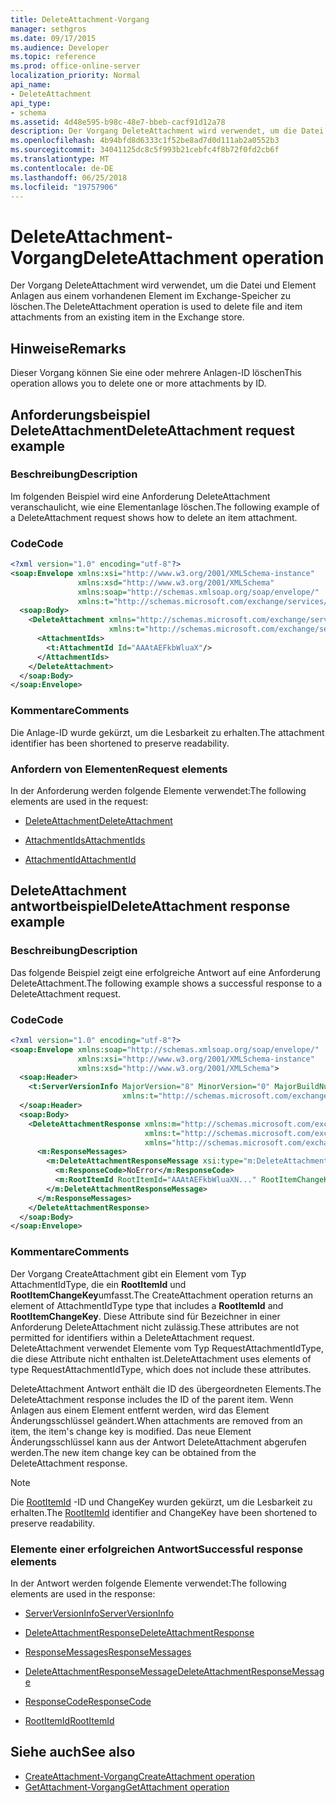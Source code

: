 ```yaml
---
title: DeleteAttachment-Vorgang
manager: sethgros
ms.date: 09/17/2015
ms.audience: Developer
ms.topic: reference
ms.prod: office-online-server
localization_priority: Normal
api_name:
- DeleteAttachment
api_type:
- schema
ms.assetid: 4d48e595-b98c-48e7-bbeb-cacf91d12a78
description: Der Vorgang DeleteAttachment wird verwendet, um die Datei und Element Anlagen aus einem vorhandenen Element im Exchange-Speicher zu löschen.
ms.openlocfilehash: 4b94bfd8d6333c1f52be8ad7d0d111ab2a0552b3
ms.sourcegitcommit: 34041125dc8c5f993b21cebfc4f8b72f0fd2cb6f
ms.translationtype: MT
ms.contentlocale: de-DE
ms.lasthandoff: 06/25/2018
ms.locfileid: "19757906"
---
```

# <a name="deleteattachment-operation"></a><span data-ttu-id="8cc69-103">DeleteAttachment-Vorgang</span><span class="sxs-lookup"><span data-stu-id="8cc69-103">DeleteAttachment operation</span></span>

<span data-ttu-id="8cc69-104">Der Vorgang DeleteAttachment wird verwendet, um die Datei und Element Anlagen aus einem vorhandenen Element im Exchange-Speicher zu löschen.</span><span class="sxs-lookup"><span data-stu-id="8cc69-104">The DeleteAttachment operation is used to delete file and item attachments from an existing item in the Exchange store.</span></span>
  
## <a name="remarks"></a><span data-ttu-id="8cc69-105">Hinweise</span><span class="sxs-lookup"><span data-stu-id="8cc69-105">Remarks</span></span>

<span data-ttu-id="8cc69-106">Dieser Vorgang können Sie eine oder mehrere Anlagen-ID löschen</span><span class="sxs-lookup"><span data-stu-id="8cc69-106">This operation allows you to delete one or more attachments by ID.</span></span>
  
## <a name="deleteattachment-request-example"></a><span data-ttu-id="8cc69-107">Anforderungsbeispiel DeleteAttachment</span><span class="sxs-lookup"><span data-stu-id="8cc69-107">DeleteAttachment request example</span></span>

### <a name="description"></a><span data-ttu-id="8cc69-108">Beschreibung</span><span class="sxs-lookup"><span data-stu-id="8cc69-108">Description</span></span>

<span data-ttu-id="8cc69-109">Im folgenden Beispiel wird eine Anforderung DeleteAttachment veranschaulicht, wie eine Elementanlage löschen.</span><span class="sxs-lookup"><span data-stu-id="8cc69-109">The following example of a DeleteAttachment request shows how to delete an item attachment.</span></span>
  
### <a name="code"></a><span data-ttu-id="8cc69-110">Code</span><span class="sxs-lookup"><span data-stu-id="8cc69-110">Code</span></span>

```XML
<?xml version="1.0" encoding="utf-8"?>
<soap:Envelope xmlns:xsi="http://www.w3.org/2001/XMLSchema-instance"
               xmlns:xsd="http://www.w3.org/2001/XMLSchema"
               xmlns:soap="http://schemas.xmlsoap.org/soap/envelope/"
               xmlns:t="http://schemas.microsoft.com/exchange/services/2006/types">
  <soap:Body>
    <DeleteAttachment xmlns="http://schemas.microsoft.com/exchange/services/2006/messages"
                      xmlns:t="http://schemas.microsoft.com/exchange/services/2006/types">
      <AttachmentIds>
        <t:AttachmentId Id="AAAtAEFkbWluaX"/>
      </AttachmentIds>
    </DeleteAttachment>
  </soap:Body>
</soap:Envelope>
```

### <a name="comments"></a><span data-ttu-id="8cc69-111">Kommentare</span><span class="sxs-lookup"><span data-stu-id="8cc69-111">Comments</span></span>

<span data-ttu-id="8cc69-112">Die Anlage-ID wurde gekürzt, um die Lesbarkeit zu erhalten.</span><span class="sxs-lookup"><span data-stu-id="8cc69-112">The attachment identifier has been shortened to preserve readability.</span></span>
  
### <a name="request-elements"></a><span data-ttu-id="8cc69-113">Anfordern von Elementen</span><span class="sxs-lookup"><span data-stu-id="8cc69-113">Request elements</span></span>

<span data-ttu-id="8cc69-114">In der Anforderung werden folgende Elemente verwendet:</span><span class="sxs-lookup"><span data-stu-id="8cc69-114">The following elements are used in the request:</span></span>
  
- [<span data-ttu-id="8cc69-115">DeleteAttachment</span><span class="sxs-lookup"><span data-stu-id="8cc69-115">DeleteAttachment</span></span>](deleteattachment.md)
    
- [<span data-ttu-id="8cc69-116">AttachmentIds</span><span class="sxs-lookup"><span data-stu-id="8cc69-116">AttachmentIds</span></span>](attachmentids.md)
    
- [<span data-ttu-id="8cc69-117">AttachmentId</span><span class="sxs-lookup"><span data-stu-id="8cc69-117">AttachmentId</span></span>](attachmentid.md)
    
## <a name="deleteattachment-response-example"></a><span data-ttu-id="8cc69-118">DeleteAttachment antwortbeispiel</span><span class="sxs-lookup"><span data-stu-id="8cc69-118">DeleteAttachment response example</span></span>

### <a name="description"></a><span data-ttu-id="8cc69-119">Beschreibung</span><span class="sxs-lookup"><span data-stu-id="8cc69-119">Description</span></span>

<span data-ttu-id="8cc69-120">Das folgende Beispiel zeigt eine erfolgreiche Antwort auf eine Anforderung DeleteAttachment.</span><span class="sxs-lookup"><span data-stu-id="8cc69-120">The following example shows a successful response to a DeleteAttachment request.</span></span>
  
### <a name="code"></a><span data-ttu-id="8cc69-121">Code</span><span class="sxs-lookup"><span data-stu-id="8cc69-121">Code</span></span>

```XML
<?xml version="1.0" encoding="utf-8"?>
<soap:Envelope xmlns:soap="http://schemas.xmlsoap.org/soap/envelope/" 
               xmlns:xsi="http://www.w3.org/2001/XMLSchema-instance" 
               xmlns:xsd="http://www.w3.org/2001/XMLSchema">
  <soap:Header>
    <t:ServerVersionInfo MajorVersion="8" MinorVersion="0" MajorBuildNumber="662" MinorBuildNumber="0" 
                         xmlns:t="http://schemas.microsoft.com/exchange/services/2006/types"/>
  </soap:Header>
  <soap:Body>
    <DeleteAttachmentResponse xmlns:m="http://schemas.microsoft.com/exchange/services/2006/messages" 
                              xmlns:t="http://schemas.microsoft.com/exchange/services/2006/types" 
                              xmlns="http://schemas.microsoft.com/exchange/services/2006/messages">
      <m:ResponseMessages>
        <m:DeleteAttachmentResponseMessage xsi:type="m:DeleteAttachmentResponseMessageType" ResponseClass="Success">
          <m:ResponseCode>NoError</m:ResponseCode>
          <m:RootItemId RootItemId="AAAtAEFkbWluaXN..." RootItemChangeKey="CQAAABYAA..."/>
        </m:DeleteAttachmentResponseMessage>
      </m:ResponseMessages>
    </DeleteAttachmentResponse>
  </soap:Body>
</soap:Envelope>
```

### <a name="comments"></a><span data-ttu-id="8cc69-122">Kommentare</span><span class="sxs-lookup"><span data-stu-id="8cc69-122">Comments</span></span>

<span data-ttu-id="8cc69-123">Der Vorgang CreateAttachment gibt ein Element vom Typ AttachmentIdType, die ein **RootItemId** und **RootItemChangeKey**umfasst.</span><span class="sxs-lookup"><span data-stu-id="8cc69-123">The CreateAttachment operation returns an element of AttachmentIdType type that includes a **RootItemId** and **RootItemChangeKey**.</span></span> <span data-ttu-id="8cc69-124">Diese Attribute sind für Bezeichner in einer Anforderung DeleteAttachment nicht zulässig.</span><span class="sxs-lookup"><span data-stu-id="8cc69-124">These attributes are not permitted for identifiers within a DeleteAttachment request.</span></span> <span data-ttu-id="8cc69-125">DeleteAttachment verwendet Elemente vom Typ RequestAttachmentIdType, die diese Attribute nicht enthalten ist.</span><span class="sxs-lookup"><span data-stu-id="8cc69-125">DeleteAttachment uses elements of type RequestAttachmentIdType, which does not include these attributes.</span></span>
  
<span data-ttu-id="8cc69-126">DeleteAttachment Antwort enthält die ID des übergeordneten Elements.</span><span class="sxs-lookup"><span data-stu-id="8cc69-126">The DeleteAttachment response includes the ID of the parent item.</span></span> <span data-ttu-id="8cc69-127">Wenn Anlagen aus einem Element entfernt werden, wird das Element Änderungsschlüssel geändert.</span><span class="sxs-lookup"><span data-stu-id="8cc69-127">When attachments are removed from an item, the item's change key is modified.</span></span> <span data-ttu-id="8cc69-128">Das neue Element Änderungsschlüssel kann aus der Antwort DeleteAttachment abgerufen werden.</span><span class="sxs-lookup"><span data-stu-id="8cc69-128">The new item change key can be obtained from the DeleteAttachment response.</span></span>
  
> [!NOTE]
> <span data-ttu-id="8cc69-129">Die [RootItemId](rootitemid.md) -ID und ChangeKey wurden gekürzt, um die Lesbarkeit zu erhalten.</span><span class="sxs-lookup"><span data-stu-id="8cc69-129">The [RootItemId](rootitemid.md) identifier and ChangeKey have been shortened to preserve readability.</span></span> 
  
### <a name="successful-response-elements"></a><span data-ttu-id="8cc69-130">Elemente einer erfolgreichen Antwort</span><span class="sxs-lookup"><span data-stu-id="8cc69-130">Successful response elements</span></span>

<span data-ttu-id="8cc69-131">In der Antwort werden folgende Elemente verwendet:</span><span class="sxs-lookup"><span data-stu-id="8cc69-131">The following elements are used in the response:</span></span>
  
- [<span data-ttu-id="8cc69-132">ServerVersionInfo</span><span class="sxs-lookup"><span data-stu-id="8cc69-132">ServerVersionInfo</span></span>](serverversioninfo.md)
    
- [<span data-ttu-id="8cc69-133">DeleteAttachmentResponse</span><span class="sxs-lookup"><span data-stu-id="8cc69-133">DeleteAttachmentResponse</span></span>](deleteattachmentresponse.md)
    
- [<span data-ttu-id="8cc69-134">ResponseMessages</span><span class="sxs-lookup"><span data-stu-id="8cc69-134">ResponseMessages</span></span>](responsemessages.md)
    
- [<span data-ttu-id="8cc69-135">DeleteAttachmentResponseMessage</span><span class="sxs-lookup"><span data-stu-id="8cc69-135">DeleteAttachmentResponseMessage</span></span>](deleteattachmentresponsemessage.md)
    
- [<span data-ttu-id="8cc69-136">ResponseCode</span><span class="sxs-lookup"><span data-stu-id="8cc69-136">ResponseCode</span></span>](responsecode.md)
    
- [<span data-ttu-id="8cc69-137">RootItemId</span><span class="sxs-lookup"><span data-stu-id="8cc69-137">RootItemId</span></span>](rootitemid.md)
    
## <a name="see-also"></a><span data-ttu-id="8cc69-138">Siehe auch</span><span class="sxs-lookup"><span data-stu-id="8cc69-138">See also</span></span>

- [<span data-ttu-id="8cc69-139">CreateAttachment-Vorgang</span><span class="sxs-lookup"><span data-stu-id="8cc69-139">CreateAttachment operation</span></span>](createattachment-operation.md) 
- [<span data-ttu-id="8cc69-140">GetAttachment-Vorgang</span><span class="sxs-lookup"><span data-stu-id="8cc69-140">GetAttachment operation</span></span>](getattachment-operation.md)


